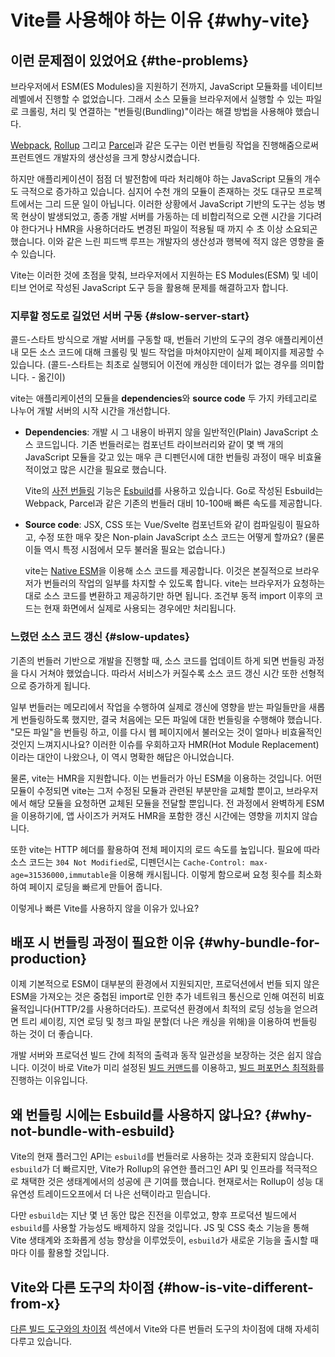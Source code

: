# Vite를 사용해야 하는 이유 {#why-vite}

## 이런 문제점이 있었어요 {#the-problems}

브라우저에서 ESM(ES Modules)을 지원하기 전까지, JavaScript 모듈화를 네이티브 레벨에서 진행할 수 없었습니다. 그래서 소스 모듈을 브라우저에서 실행할 수 있는 파일로 크롤링, 처리 및 연결하는 "번들링(Bundling)"이라는 해결 방법을 사용해야 했습니다.

[Webpack](https://webpack.js.org/), [Rollup](https://rollupjs.org) 그리고 [Parcel](https://parceljs.org/)과 같은 도구는 이런 번들링 작업을 진행해줌으로써 프런트엔드 개발자의 생산성을 크게 향상시켰습니다.

하지만 애플리케이션이 점점 더 발전함에 따라 처리해야 하는 JavaScript 모듈의 개수도 극적으로 증가하고 있습니다. 심지어 수천 개의 모듈이 존재하는 것도 대규모 프로젝트에서는 그리 드문 일이 아닙니다. 이러한 상황에서 JavaScript 기반의 도구는 성능 병목 현상이 발생되었고, 종종 개발 서버를 가동하는 데 비합리적으로 오랜 시간을 기다려야 한다거나 HMR을 사용하더라도 변경된 파일이 적용될 때 까지 수 초 이상 소요되곤 했습니다. 이와 같은 느린 피드백 루프는 개발자의 생산성과 행복에 적지 않은 영향을 줄 수 있습니다.

Vite는 이러한 것에 초점을 맞춰, 브라우저에서 지원하는 ES Modules(ESM) 및 네이티브 언어로 작성된 JavaScript 도구 등을 활용해 문제를 해결하고자 합니다.

### 지루할 정도로 길었던 서버 구동 {#slow-server-start}

콜드-스타트 방식으로 개발 서버를 구동할 때, 번들러 기반의 도구의 경우 애플리케이션 내 모든 소스 코드에 대해 크롤링 및 빌드 작업을 마쳐야지만이 실제 페이지를 제공할 수 있습니다. (콜드-스타트는 최초로 실행되어 이전에 캐싱한 데이터가 없는 경우를 의미합니다. - 옮긴이)

vite는 애플리케이션의 모듈을 **dependencies**와 **source code** 두 가지 카테고리로 나누어 개발 서버의 시작 시간을 개선합니다.

- **Dependencies**: 개발 시 그 내용이 바뀌지 않을 일반적인(Plain) JavaScript 소스 코드입니다. 기존 번들러로는 컴포넌트 라이브러리와 같이 몇 백 개의 JavaScript 모듈을 갖고 있는 매우 큰 디펜던시에 대한 번들링 과정이 매우 비효율적이었고 많은 시간을 필요로 했습니다.

  Vite의 [사전 번들링](./dep-pre-bundling) 기능은 [Esbuild](https://esbuild.github.io/)를 사용하고 있습니다. Go로 작성된 Esbuild는 Webpack, Parcel과 같은 기존의 번들러 대비 10-100배 빠른 속도를 제공합니다.

- **Source code**: JSX, CSS 또는 Vue/Svelte 컴포넌트와 같이 컴파일링이 필요하고, 수정 또한 매우 잦은 Non-plain JavaScript 소스 코드는 어떻게 할까요? (물론 이들 역시 특정 시점에서 모두 불러올 필요는 없습니다.)

  vite는 [Native ESM](https://developer.mozilla.org/en-US/docs/Web/JavaScript/Guide/Modules)을 이용해 소스 코드를 제공합니다. 이것은 본질적으로 브라우저가 번들러의 작업의 일부를 차지할 수 있도록 합니다. vite는 브라우저가 요청하는 대로 소스 코드를 변환하고 제공하기만 하면 됩니다. 조건부 동적 import 이후의 코드는 현재 화면에서 실제로 사용되는 경우에만 처리됩니다.

<script setup>
import bundlerSvg from '../images/bundler.svg?raw'
import esmSvg from '../images/esm.svg?raw'
</script>
<svg-image :svg="bundlerSvg" />
<svg-image :svg="esmSvg" />

### 느렸던 소스 코드 갱신 {#slow-updates}

기존의 번들러 기반으로 개발을 진행할 때, 소스 코드를 업데이트 하게 되면 번들링 과정을 다시 거쳐야 했었습니다. 따라서 서비스가 커질수록 소스 코드 갱신 시간 또한 선형적으로 증가하게 됩니다.

일부 번들러는 메모리에서 작업을 수행하여 실제로 갱신에 영향을 받는 파일들만을 새롭게 번들링하도록 했지만, 결국 처음에는 모든 파일에 대한 번들링을 수행해야 했습니다. "모든 파일"을 번들링 하고, 이를 다시 웹 페이지에서 불러오는 것이 얼마나 비효율적인 것인지 느껴지시나요? 이러한 이슈를 우회하고자 HMR(Hot Module Replacement) 이라는 대안이 나왔으나, 이 역시 명확한 해답은 아니었습니다.

물론, vite는 HMR을 지원합니다. 이는 번들러가 아닌 ESM을 이용하는 것입니다. 어떤 모듈이 수정되면 vite는 그저 수정된 모듈과 관련된 부분만을 교체할 뿐이고, 브라우저에서 해당 모듈을 요청하면 교체된 모듈을 전달할 뿐입니다. 전 과정에서 완벽하게 ESM을 이용하기에, 앱 사이즈가 커져도 HMR을 포함한 갱신 시간에는 영향을 끼치지 않습니다.

또한 vite는 HTTP 헤더를 활용하여 전체 페이지의 로드 속도를 높입니다. 필요에 따라 소스 코드는 `304 Not Modified`로, 디펜던시는 `Cache-Control: max-age=31536000,immutable`을 이용해 캐시됩니다. 이렇게 함으로써 요청 횟수를 최소화하여 페이지 로딩을 빠르게 만들어 줍니다.

이렇게나 빠른 Vite를 사용하지 않을 이유가 있나요?

## 배포 시 번들링 과정이 필요한 이유 {#why-bundle-for-production}

이제 기본적으로 ESM이 대부분의 환경에서 지원되지만, 프로덕션에서 번들 되지 않은 ESM을 가져오는 것은 중첩된 import로 인한 추가 네트워크 통신으로 인해 여전히 비효율적입니다(HTTP/2를 사용하더라도). 프로덕션 환경에서 최적의 로딩 성능을 얻으려면 트리 셰이킹, 지연 로딩 및 청크 파일 분할(더 나은 캐싱을 위해)을 이용하여 번들링 하는 것이 더 좋습니다.

개발 서버와 프로덕션 빌드 간에 최적의 출력과 동작 일관성을 보장하는 것은 쉽지 않습니다. 이것이 바로 Vite가 미리 설정된 [빌드 커맨드](./build)를 이용하고, [빌드 퍼포먼스 최적화](./features#build-optimizations)를 진행하는 이유입니다.

## 왜 번들링 시에는 Esbuild를 사용하지 않나요? {#why-not-bundle-with-esbuild}

Vite의 현재 플러그인 API는 `esbuild`를 번들러로 사용하는 것과 호환되지 않습니다. `esbuild`가 더 빠르지만, Vite가 Rollup의 유연한 플러그인 API 및 인프라를 적극적으로 채택한 것은 생태계에서의 성공에 큰 기여를 했습니다. 현재로서는 Rollup이 성능 대 유연성 트레이드오프에서 더 나은 선택이라고 믿습니다.

다만 `esbuild`는 지난 몇 년 동안 많은 진전을 이루었고, 향후 프로덕션 빌드에서 `esbuild`를 사용할 가능성도 배제하지 않을 것입니다. JS 및 CSS 축소 기능을 통해 Vite 생태계와 조화롭게 성능 향상을 이루었듯이, `esbuild`가 새로운 기능을 출시할 때마다 이를 활용할 것입니다.

## Vite와 다른 도구의 차이점 {#how-is-vite-different-from-x}

[다른 빌드 도구와의 차이점](./comparisons) 섹션에서 Vite와 다른 번들러 도구의 차이점에 대해 자세히 다루고 있습니다.
